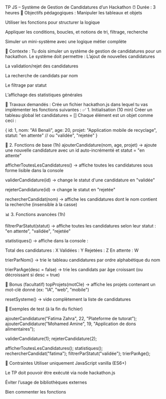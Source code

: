 TP JS – Système de Gestion de Candidatures d’un Hackathon
⏰ Durée : 3 heures
🎯 Objectifs pédagogiques :
Manipuler les tableaux et objets


Utiliser les fonctions pour structurer la logique


Appliquer les conditions, boucles, et notions de tri, filtrage, recherche


Simuler un mini-système avec une logique métier complète



🧠 Contexte :
Tu dois simuler un système de gestion de candidatures pour un hackathon. Le système doit permettre :
L’ajout de nouvelles candidatures


La validation/rejet des candidatures


La recherche de candidats par nom


Le filtrage par statut


L’affichage des statistiques générales



🔨 Travaux demandés :
Crée un fichier hackathon.js dans lequel tu vas implémenter les fonctions suivantes :
✅ 1. Initialisation (10 min)
Créer un tableau global let candidatures = []
 Chaque élément est un objet comme ceci :

{
  id: 1,
  nom: "Ali Benali",
  age: 20,
  projet: "Application mobile de recyclage",
  statut: "en attente" // ou "validée", "rejetée"
}


🔧 2. Fonctions de base (1h)
ajouterCandidature(nom, age, projet)
 → ajoute une nouvelle candidature avec un id auto-incrémenté et statut = "en attente"


afficherToutesLesCandidatures()
 → affiche toutes les candidatures sous forme lisible dans la console


validerCandidature(id)
 → change le statut d'une candidature en "validée"


rejeterCandidature(id)
 → change le statut en "rejetée"


rechercherCandidat(nom)
 → affiche les candidatures dont le nom contient la recherche (insensible à la casse)



📊 3. Fonctions avancées (1h)


filtrerParStatut(statut)
 → affiche toutes les candidatures selon leur statut : "en attente", "validée", "rejetée"




statistiques()
 → affiche dans la console :

Total des candidatures : X
Validées : Y
Rejetées : Z
En attente : W


trierParNom()
 → trie le tableau candidatures par ordre alphabétique du nom


trierParAge(desc = false)
 → trie les candidats par âge croissant (ou décroissant si desc = true)



🌟 Bonus (facultatif)
topProjets(motCle)
 → affiche les projets contenant un mot-clé donné (ex: "IA", "web", "mobile")


resetSysteme()
 → vide complètement la liste de candidatures



🧪 Exemples de test (à la fin du fichier)


ajouterCandidature("Fatima Zahra", 22, "Plateforme de tutorat");
ajouterCandidature("Mohamed Amine", 19, "Application de dons alimentaires");

validerCandidature(1);
rejeterCandidature(2);

afficherToutesLesCandidatures();
statistiques();
rechercherCandidat("fatima");
filtrerParStatut("validée");
trierParAge();


📌 Contraintes
Utiliser uniquement JavaScript vanilla (ES6+)


Le TP doit pouvoir être exécuté via node hackathon.js


Éviter l’usage de bibliothèques externes


Bien commenter les fonctions

